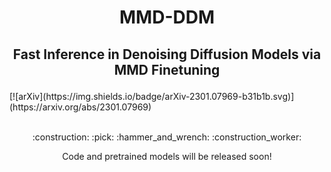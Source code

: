 # <p align='center'> MMD-DDM </p>
## <p align='center'>Fast Inference in Denoising Diffusion Models via MMD Finetuning</p>
</div>
[![arXiv](https://img.shields.io/badge/arXiv-2301.07969-b31b1b.svg)](https://arxiv.org/abs/2301.07969)
<br><br>
<p align="center">:construction: :pick: :hammer_and_wrench: :construction_worker:</p>
<p align="center">Code and pretrained models will be released soon!</p>
